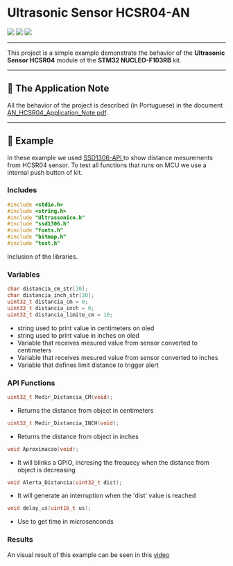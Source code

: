 #	Ultrasonic Sensor HCSR04-AN

<div align="left">
    <img src="https://img.shields.io/badge/language-c-blue">
    <img src="https://img.shields.io/badge/hardware-stm32-green">
    <img src="https://img.shields.io/badge/license-MIT-blueviolet">
</div>

---

This project is a simple example demonstrate the behavior of the **Ultrasonic Sensor HCSR04** module of the **STM32 NUCLEO-F103RB** kit.

---

##	📖	The Application Note  

All the behavior of the project is described (in Portuguese) in the document [AN_HCSR04_Application_Note.pdf](https://github.com/cristovaoeustaquio/API_Sensor_Ultrasonico_HCSR04/tree/main/doc).

---

##	📩	Example
In these example we used [SSD1306-API ](https://github.com/SL-RU/stm32libs/tree/master/stm32f10x/ssd1306) to show distance mesurements from HCSR04 sensor. To test all functions that runs on MCU we use a internal push button of kit.

### Includes

```c
#include <stdio.h>
#include <string.h>
#include "Ultrassonico.h"
#include "ssd1306.h"
#include "fonts.h"
#include "bitmap.h"
#include "test.h"
```

Inclusion of the libraries.

### Variables

```c
char distancia_cm_str[30];
char distancia_inch_str[30];
uint32_t distancia_cm = 0;
uint32_t distancia_inch = 0;
uint32_t distancia_limite_cm = 10;
```
- string used to print value in centimeters on oled
- string used to print value in inches on oled
- Variable that receives mesured value from sensor converted to centimeters
- Variable that receives mesured value from sensor converted to inches
- Variable that defines limit distance to trigger alert

### API Functions

```c
uint32_t Medir_Distancia_CM(void); 
```
- Returns the distance from object in centimeters
```c
uint32_t Medir_Distancia_INCH(void); 
```
- Returns the distance from object in inches
```c
void Aproximacao(void); 
```
- It will blinks a GPIO, incresing the frequecy when the distance from object is decreasing 
```c
void Alerta_Distancia(uint32_t dist); 
```
- It will generate an interruption when the 'dist' value is reached
```c
void delay_us(uint16_t us);
```
- Use to get time in microsenconds

### Results

An visual result of this example can be seen in this [video](https://youtu.be/CNuhxgeYytc)
